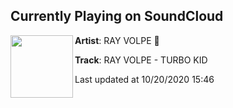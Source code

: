 ## Currently Playing on SoundCloud

[<img align="left" width="100" src="https://i1.sndcdn.com/artworks-vRvq4X7q9NSB0FNg-TRrk5A-t50x50.jpg">](https://soundcloud.com/rayvolpemusic/turbo-kid)

**Artist**: RAY VOLPE 🤖 

**Track**: RAY VOLPE - TURBO KID

Last updated at 10/20/2020 15:46
